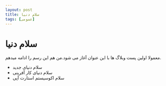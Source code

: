 ```yaml
---
layout: post
title: سلام دنیا
tags: [عمومی]
---
```


# سلام دنیا

معمولا اولین پست وبلاگ ها با این عنوان آغاز می شود.من هم این رسم را ادامه میدهم.

- سلام دنیای جدید
- سلام دنیای کار آفرینی
- سلام اکوسیستم استارت آپی

